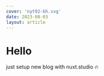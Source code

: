 ```yaml
---
cover: 'nyt92-bh.svg'
date: 2023-08-03
layout: article
---
```


# Hello

just setup new blog with nuxt.studio 🔥